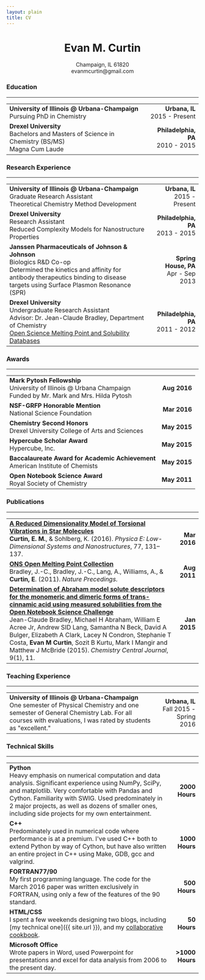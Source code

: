 ```yaml
---
layout: plain
title: CV
---
```


<h1 align="center"> Evan M. Curtin </h1>

<p align="center">
  Champaign, IL 61820 <br>
  evanmcurtin@gmail.com <br>
</p>


### Education

---

|||
| :-------------------------------------------------------------------------------------- | ------------------------------------: |
| **University of Illinois @ Urbana-Champaign** <br> Pursuing PhD in Chemistry            |    **Urbana, IL** <br> 2015 - Present |
| **Drexel University** <br> Bachelors and Masters of Science in Chemistry (BS/MS) <br> Magna Cum Laude                                                                                     | **Philadelphia, PA** <br> 2010 - 2015 |

### Research Experience

---

|||
| :----------------------------------------------------------------------------- | ------------------------------------: |
| **University of Illinois @ Urbana-Champaign** <br> Graduate Research Assistant <br> Theoretical Chemistry Method Development                                                                      | **Urbana, IL** <br> 2015 - Present    |
| **Drexel University** <br> Research Assistant <br> Reduced Complexity Models for Nanostructure Properties                                                                       | **Philadelphia, PA** <br> 2013 - 2015 |
| **Janssen Pharmaceuticals of Johnson & Johnson** <br> Biologics R&D Co-op <br> Determined the kinetics and affinity for antibody therapeutics binding to disease targets using Surface Plasmon Resonance (SPR)    | **Spring House, PA** <br> Apr - Sep 2013 |
| **Drexel University** <br> Undergraduate Research Assistant <br> Advisor: Dr. Jean-Claude Bradley, Department of Chemistry <br> [Open Science Melting Point and Solubility Databases](http://usefulchem.wikispaces.com/)                                                      |  **Philadelphia, PA** <br> 2011 - 2012 |

### Awards

---

|||
| :---------------------------------------------------------------------------------------------------------------------- | -----------: |
| **Mark Pytosh Fellowship** <br> University of Illinois @ Urbana Champaign <br> Funded by Mr. Mark and Mrs. Hilda Pytosh | **Aug 2016** |
| **NSF-GRFP Honorable Mention** <br> National Science Foundation                                                         | **Mar 2016** |
| **Chemistry Second Honors** <br> Drexel University College of Arts and Sciences                                         | **May 2015** |
| **Hypercube Scholar Award** <br> Hypercube, Inc.                                                                        | **May 2015** |
| **Baccalaureate Award for Academic Achievement** <br> American Institute of Chemists                                    | **May 2015** |
| **Open Notebook Science Award** <br> Royal Society of Chemistry                                                         | **May 2011** |

### Publications

---

|||
| :-- | --: |
| [**A Reduced Dimensionality Model of Torsional Vibrations in Star Molecules**](http://dx.doi.org/10.1016/j.physe.2015.11.013) <br> **Curtin, E. M.**, & Sohlberg, K. (2016). *Physica E: Low-Dimensional Systems and Nanostructures*, 77, 131–137. |    **Mar 2016** |
| [**ONS Open Melting Point Collection**](http://dx.doi.org/10.1038/npre.2011.6229.1) <br> Bradley, J.-C., Bradley, J.-C., Lang, A., Williams, A., & **Curtin, E**. (2011). *Nature Precedings*. | **Aug 2011** |
| [**Determination of Abraham model solute descriptors for the monomeric and dimeric forms of trans-cinnamic acid using measured solubilities from the Open Notebook Science Challenge**](http://dx.doi.org/10.1186/s13065-015-0080-9) <br> Jean-Claude Bradley, Michael H Abraham, William E Acree Jr, Andrew SID Lang, Samantha N Beck, David A Bulger, Elizabeth A Clark, Lacey N Condron, Stephanie T Costa, **Evan M Curtin**, Sozit B Kurtu, Mark I Mangir and Matthew J McBride (2015). *Chemistry Central Journal*, 9(1), 11. | **Jan 2015** |

### Teaching Experience

---

|||
| :-------------------------------------------- | -------------: |
| **University of Illinois @ Urbana-Champaign** <br> One semester of Physical Chemistry and one semester of General Chemistry Lab. For all courses with evaluations, I was rated by students as "excellent." | **Urbana, IL** <br> Fall 2015 - Spring 2016 |

### Technical Skills

---

|||
| :-------------------------------------------- | -------------: |
| **Python** <br> Heavy emphasis on numerical computation and data analysis. Significant experience using NumPy, SciPy, and matplotlib. Very comfortable with Pandas and Cython. Familiarity with SWIG. Used predominately in 2 major projects, as well as dozens of smaller ones, including side projects for my own entertainment. | **2000 Hours** |
| **C++** <br> Predominately used in numerical code where performance is at a premium. I've used C++ both to extend Python by way of Cython, but have also written an entire project in C++ using Make, GDB, gcc and valgrind.  | **1000 Hours** |
| **FORTRAN77/90** <br> My first programming language. The code for the March 2016 paper was written exclusively in FORTRAN, using only a few of the features of the 90 standard.   | **500 Hours** |
| **HTML/CSS** <br> I spent a few weekends designing two blogs, including [my technical one]({{ site.url }}), and my [collaborative cookbook](https://evanandfriends.github.io/).   | **50 Hours** |
| **Microsoft Office** <br> Wrote papers in Word, used Powerpoint for presentations and excel for data analysis from 2006 to the present day. | **>1000 Hours** |
